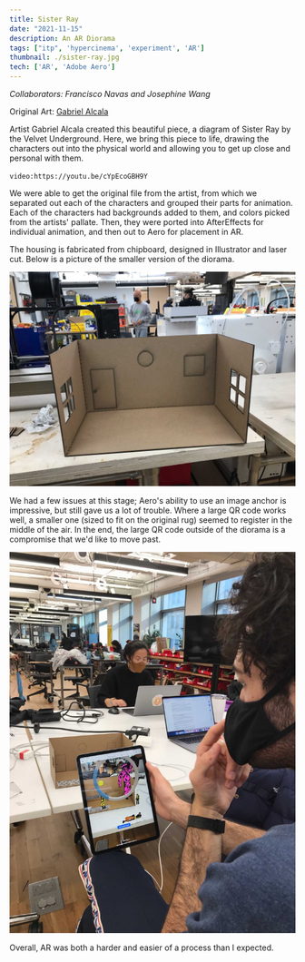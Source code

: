 ```yaml
---
title: Sister Ray
date: "2021-11-15"
description: An AR Diorama
tags: ["itp", 'hypercinema', 'experiment', 'AR']
thumbnail: ./sister-ray.jpg
tech: ['AR', 'Adobe Aero']
---
```

*Collaborators: Francisco Navas and Josephine Wang*

Original Art: [Gabriel Alcala](http://www.gabrielalcala.com/shop/sister-ray-a-diagram-print)

Artist Gabriel Alcala created this beautiful piece, a diagram of Sister Ray by the Velvet Underground. Here, we bring this piece to life, drawing the characters out into the physical world and allowing you to get up close and personal with them.

`video:https://youtu.be/cYpEcoGBH9Y`

We were able to get the original file from the artist, from which we separated out each of the characters and grouped their parts for animation. Each of the characters had backgrounds added to them, and colors picked from the artists' pallate. Then, they were ported into AfterEffects for individual animation, and then out to Aero for placement in AR.

The housing is fabricated from chipboard, designed in Illustrator and laser cut. Below is a picture of the smaller version of the diorama.

![Diorama Housing](./sr-housing.jpg)

We had a few issues at this stage; Aero's ability to use an image anchor is impressive, but still gave us a lot of trouble. Where a large QR code works well, a smaller one (sized to fit on the original rug) seemed to register in the middle of the air. In the end, the large QR code outside of the diorama is a compromise that we'd like to move past.

![Work in progress](./sr-process.jpg)

Overall, AR was both a harder and easier of a process than I expected.
